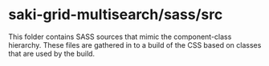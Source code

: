 # saki-grid-multisearch/sass/src

This folder contains SASS sources that mimic the component-class hierarchy. These files
are gathered in to a build of the CSS based on classes that are used by the build.
